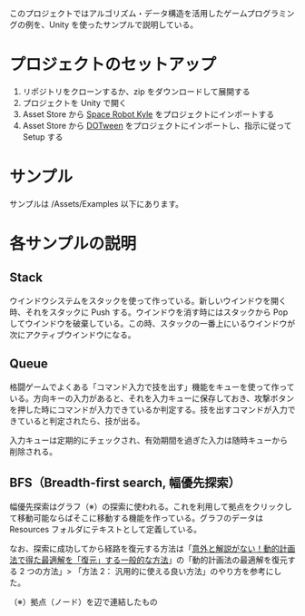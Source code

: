 このプロジェクトではアルゴリズム・データ構造を活用したゲームプログラミングの例を、Unity を使ったサンプルで説明している。

# プロジェクトのセットアップ

1. リポジトリをクローンするか、zip をダウンロードして展開する
2. プロジェクトを Unity で開く
3. Asset Store から [Space Robot Kyle](https://assetstore.unity.com/packages/3d/characters/robots/4696) をプロジェクトにインポートする
4. Asset Store から [DOTween](https://assetstore.unity.com/packages/tools/animation/27676) をプロジェクトにインポートし、指示に従って Setup する

# サンプル

サンプルは /Assets/Examples 以下にあります。

# 各サンプルの説明

## Stack

ウインドウシステムをスタックを使って作っている。新しいウインドウを開く時、それをスタックに Push する。ウインドウを消す時にはスタックから Pop してウインドウを破棄している。この時、スタックの一番上にいるウインドウが次にアクティブウインドウになる。

## Queue

格闘ゲームでよくある「コマンド入力で技を出す」機能をキューを使って作っている。方向キーの入力があると、それを入力キューに保存しておき、攻撃ボタンを押した時にコマンドが入力できているか判定する。技を出すコマンドが入力できていると判定されたら、技が出る。

入力キューは定期的にチェックされ、有効期間を過ぎた入力は随時キューから削除される。

## BFS（Breadth-first search, 幅優先探索）

幅優先探索はグラフ（※）の探索に使われる。これを利用して拠点をクリックして移動可能ならばそこに移動する機能を作っている。グラフのデータは Resources フォルダにテキストとして定義している。

なお、探索に成功してから経路を復元する方法は「[意外と解説がない！動的計画法で得た最適解を「復元」する一般的な方法](https://qiita.com/drken/items/0c7bab0384438f285f93)」の「動的計画法の最適解を復元する 2 つの方法」> 「方法 2： 汎用的に使える良い方法」のやり方を参考にした。

（※）拠点（ノード）を辺で連結したもの